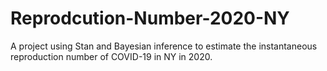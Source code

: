 # Reprodcution-Number-2020-NY

A project using Stan and Bayesian inference to estimate the instantaneous reproduction number of COVID-19 in NY in 2020.
